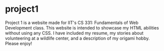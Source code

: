 # project1
Project 1 is a website made for IIT's CS 331: Fundamentals of Web Development class. 
This website is intended to showcase my HTML abilities without using any CSS.
I have included my resume, my stories about volunteering at a wildlife center, and a description of my origami hobby.
Please enjoy!
